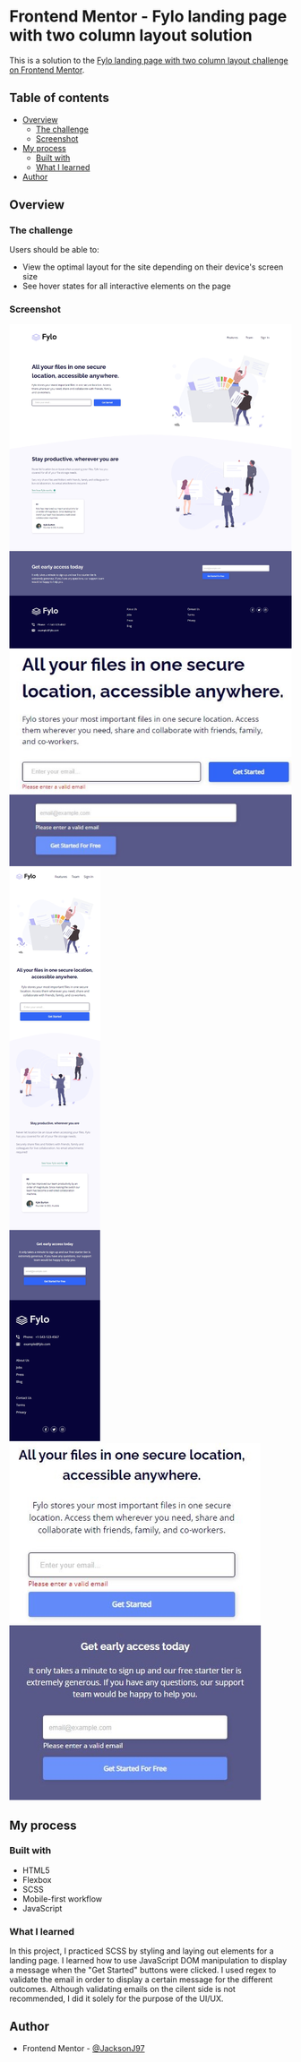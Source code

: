 # Frontend Mentor - Fylo landing page with two column layout solution

This is a solution to the [Fylo landing page with two column layout challenge on Frontend Mentor](https://www.frontendmentor.io/challenges/fylo-landing-page-with-two-column-layout-5ca5ef041e82137ec91a50f5).

## Table of contents

- [Overview](#overview)
  - [The challenge](#the-challenge)
  - [Screenshot](#screenshot)
- [My process](#my-process)
  - [Built with](#built-with)
  - [What I learned](#what-i-learned)
- [Author](#author)

## Overview

### The challenge

Users should be able to:

- View the optimal layout for the site depending on their device's screen size
- See hover states for all interactive elements on the page

### Screenshot

![Desktop view](./design/final-desktop.jpg)
![Desktop active view](./design/desktop-active.jpg)
![Mobile view](./design/final-mobile.jpg)
![Mobile active view](./design/mobile-active.jpg)

## My process

### Built with

- HTML5
- Flexbox
- SCSS
- Mobile-first workflow
- JavaScript

### What I learned

In this project, I practiced SCSS by styling and laying out elements for a landing page. I learned how to use JavaScript DOM manipulation to display a message when the "Get Started" buttons were clicked. I used regex to validate the email in order to display a certain message for the different outcomes. Although validating emails on the cilent side is not recommended, I did it solely for the purpose of the UI/UX.

## Author

- Frontend Mentor - [@JacksonJ97](https://www.frontendmentor.io/profile/JacksonJ97)
